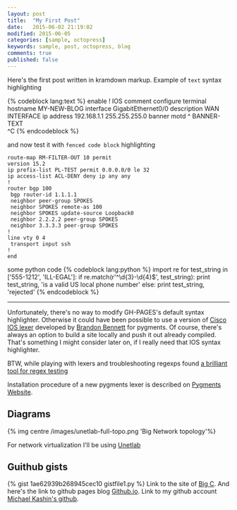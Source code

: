 ```yaml
---
layout: post
title:  "My First Post"
date:   2015-06-02 21:19:02
modified: 2015-06-05
categories: [sample, octopress]
keywords: sample, post, octopress, blog
comments: true
published: false
---
```


Here's the first post written in kramdown markup. Example of `text` syntax highlighting

{% codeblock lang:text %}
enable
! IOS comment
configure terminal
hostname MY-NEW-BLOG
interface GigabitEthernet0/0
 description WAN INTERFACE
 ip address 192.168.1.1 255.255.255.0
banner motd ^
 BANNER-TEXT  
^C
{% endcodeblock  %}

and now test it with `fenced code block` highlighting

~~~~
route-map RM-FILTER-OUT 10 permit
version 15.2
ip prefix-list PL-TEST permit 0.0.0.0/0 le 32
ip access-list ACL-DENY deny ip any any
!
router bgp 100
 bgp router-id 1.1.1.1
 neighbor peer-group SPOKES
 neighbor SPOKES remote-as 100
 neighbor SPOKES update-source Loopback0
 neighbor 2.2.2.2 peer-group SPOKES
 neighbor 3.3.3.3 peer-group SPOKES
!
line vty 0 4
 transport input ssh
!
end
~~~~

some python code
{% codeblock lang:python %}
import re
for test_string in ['555-1212', 'ILL-EGAL']:
    if re.match(r'^\d{3}-\d{4}$', test_string):
        print test_string, 'is a valid US local phone number'
    else:
        print test_string, 'rejected'
{% endcodeblock  %}
		
---

<!--more-->

Unfortunately, there's no way to modify GH-PAGES's default syntax highlighter. Otherwise it could have been possible 
to use a version of [Cisco IOS lexer][link-to-ios-lexer] developed by [Brandon Bennett][nemith-github-link] for pygments.
Of course, there's always an option to build a site locally and push it out already compiled. That's something I might consider later on, if I really need that IOS syntax highlighter.

BTW, while playing with lexers and troubleshooting regexps found [a brilliant tool for regex testing][regex-101-link]

Installation procedure of a new pygments lexer is described on [Pygments Website][pygments-new-lexer-link].

## Diagrams
{% img centre /images/unetlab-full-topo.png 'Big Network topology'%}


For network virtualization I'll be using [Unetlab][unetlab-link]

## Guithub gists
{% gist 1ae62939b268945cec10 gistfile1.py %}
Link to the site of [Big C][cisco-link]. And here's the link to github pages blog [Github.io][github-link]. Link to my github account [Michael Kashin's github][mkashin-github].

[cisco-link]:      http://cisco.com
[github-link]:   https://github.io/
[mkashin-github]: https://github.com/mkashin
[link-to-ios-lexer]: https://github.com/nemith/pygments-routerlexers
[nemith-github-link]: https://github.com/nemith
[pygments-new-lexer-link]: http://pygments.org/docs/lexerdevelopment/
[regex-101-link]: https://regex101.com/
[kramdown-link]: http://kramdown.gettalong.org/quickref.html
[hpstr-theme-link]: https://mmistakes.github.io/hpstr-jekyll-theme/
[unetlab-link]: http://www.unetlab.com/


